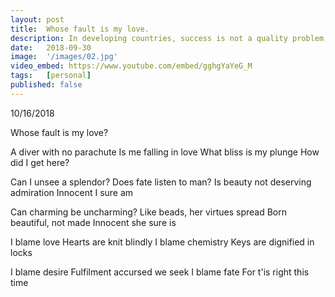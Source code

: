 ```yaml
---
layout: post
title:  Whose fault is my love.
description: In developing countries, success is not a quality problem, it is a cost problem. 
date:   2018-09-30
image:  '/images/02.jpg'
video_embed: https://www.youtube.com/embed/gghgYaYeG_M
tags:   [personal]
published: false
---
```


10/16/2018

Whose fault is my love?

A diver with no parachute
Is me falling in love
What bliss is my plunge
How did I get here?

Can I unsee a splendor?
Does fate listen to man?
Is beauty not deserving admiration
Innocent I sure am

Can charming be uncharming?
Like beads, her virtues spread
Born beautiful, not made
Innocent she sure is

I blame love
Hearts are knit blindly
I blame chemistry
Keys are dignified in locks

I blame desire
Fulfilment accursed we seek
I blame fate
For t'is right this time
